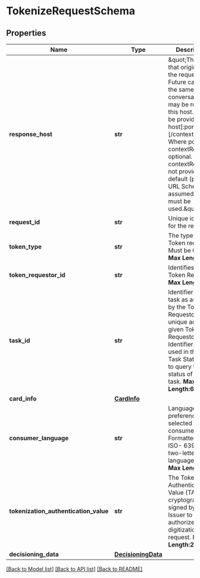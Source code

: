 # TokenizeRequestSchema

## Properties
Name | Type | Description | Notes
------------ | ------------- | ------------- | -------------
**response_host** | **str** | \&quot;The host that originated the request. Future calls in the same conversation may be routed to this host. Must be provided as: host[:port][/contextRoot] Where port and contextRoot are optional. If contextRoot is not provided, the default (per the URL Scheme) is assumed and must be used.\&quot;  | [optional] 
**request_id** | **str** | Unique identifier for the request.  | [optional] 
**token_type** | **str** | The type of Token requested. Must be CLOUD       __Max Length:32__     | 
**token_requestor_id** | **str** | Identifies the Token Requestor       __Max Length:11__   | 
**task_id** | **str** | Identifier for this task as assigned by the Token Requestor, unique across a given Token Requestor Identifier. May be used in the Get Task Status API to query the status of this task.      __Max Length:64__  | 
**card_info** | [**CardInfo**](CardInfo.md) |  | 
**consumer_language** | **str** | Language preference selected by the consumer. Formatted as an ISO- 639-1 two-letter language code.    __Max Length:2__  | [optional] 
**tokenization_authentication_value** | **str** | The Tokenization Authentication Value (TAV) as cryptographically signed by the Issuer to authorize this digitization request.      __Max Length:2048__  | [optional] 
**decisioning_data** | [**DecisioningData**](DecisioningData.md) |  | [optional] 

[[Back to Model list]](../README.md#documentation-for-models) [[Back to API list]](../README.md#documentation-for-api-endpoints) [[Back to README]](../README.md)


